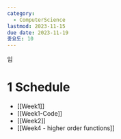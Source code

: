 ```yaml
---
category:
  - ComputerScience
lastmod: 2023-11-15
due date: 2023-11-19
중요도: 10
---
```

임
# 1 Schedule
- [[Week1]]
- [[Week1-Code]]
- [[Week2]]
- [[Week4 - higher order functions]]